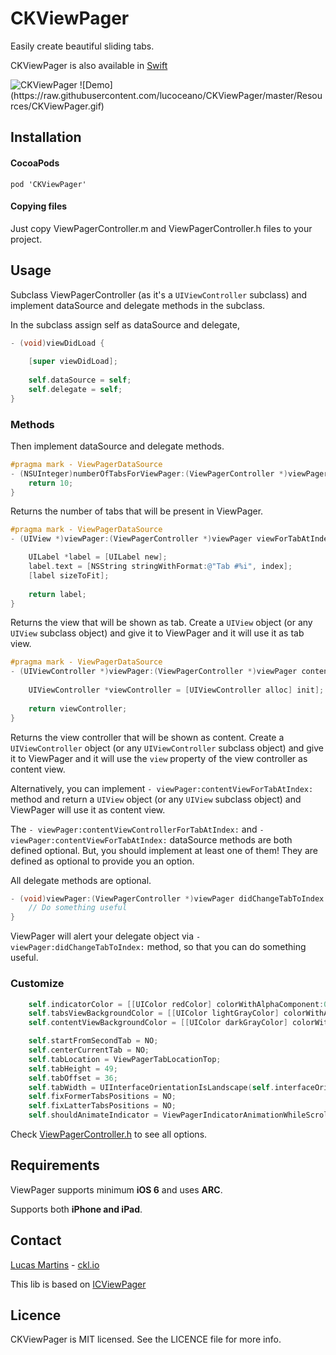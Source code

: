 CKViewPager
============

Easily create beautiful sliding tabs. 

CKViewPager is also available in [Swift](https://github.com/lucoceano/Pager)

<img src="https://raw.githubusercontent.com/lucoceano/CKViewPager/master/Resources/screen1.png"  alt="CKViewPager" title="CKViewPager">
![Demo](https://raw.githubusercontent.com/lucoceano/CKViewPager/master/Resources/CKViewPager.gif)

## Installation

#### CocoaPods

 `pod 'CKViewPager'`

#### Copying files

Just copy ViewPagerController.m and ViewPagerController.h files to your project.

## Usage

Subclass ViewPagerController (as it's a `UIViewController` subclass) and implement dataSource and delegate methods in the subclass.

In the subclass assign self as dataSource and delegate, 

```Objective-C
- (void)viewDidLoad {
    
    [super viewDidLoad];
    
    self.dataSource = self;
    self.delegate = self;
}
```

### Methods

Then implement dataSource and delegate methods.
```Objective-C
#pragma mark - ViewPagerDataSource
- (NSUInteger)numberOfTabsForViewPager:(ViewPagerController *)viewPager {
    return 10;
}
```
Returns the number of tabs that will be present in ViewPager.

```Objective-C
#pragma mark - ViewPagerDataSource
- (UIView *)viewPager:(ViewPagerController *)viewPager viewForTabAtIndex:(NSUInteger)index {

    UILabel *label = [UILabel new];
    label.text = [NSString stringWithFormat:@"Tab #%i", index];
    [label sizeToFit];
    
    return label;
}
```
Returns the view that will be shown as tab. Create a `UIView` object (or any `UIView` subclass object) and give it to ViewPager and it will use it as tab view.

```Objective-C
#pragma mark - ViewPagerDataSource
- (UIViewController *)viewPager:(ViewPagerController *)viewPager contentViewControllerForTabAtIndex:(NSUInteger)index {
    
    UIViewController *viewController = [UIViewController alloc] init];
    
    return viewController;
}
```
Returns the view controller that will be shown as content. Create a `UIViewController` object (or any `UIViewController` subclass object) and give it to ViewPager and it will use the `view` property of the view controller as content view.

Alternatively, you can implement `- viewPager:contentViewForTabAtIndex:` method and return a `UIView` object (or any `UIView` subclass object) and ViewPager will use it as content view.

The `- viewPager:contentViewControllerForTabAtIndex:` and `- viewPager:contentViewForTabAtIndex:` dataSource methods are both defined optional. But, you should implement at least one of them! They are defined as optional to provide you an option.

All delegate methods are optional.

```Objective-C
- (void)viewPager:(ViewPagerController *)viewPager didChangeTabToIndex:(NSUInteger)index {
    // Do something useful
}
```
ViewPager will alert your delegate object via `- viewPager:didChangeTabToIndex:` method, so that you can do something useful.

### Customize
```Objective-C
    self.indicatorColor = [[UIColor redColor] colorWithAlphaComponent:0.64];
	self.tabsViewBackgroundColor = [[UIColor lightGrayColor] colorWithAlphaComponent:0.32];
	self.contentViewBackgroundColor = [[UIColor darkGrayColor] colorWithAlphaComponent:0.32];

	self.startFromSecondTab = NO;
	self.centerCurrentTab = NO;
	self.tabLocation = ViewPagerTabLocationTop;
	self.tabHeight = 49;
	self.tabOffset = 36;
	self.tabWidth = UIInterfaceOrientationIsLandscape(self.interfaceOrientation) ? 128.0f : 96.0f;
	self.fixFormerTabsPositions = NO;
	self.fixLatterTabsPositions = NO;
	self.shouldAnimateIndicator = ViewPagerIndicatorAnimationWhileScrolling;
```
Check [ViewPagerController.h](https://github.com/lucoceano/CKViewPager/blob/master/CKViewPager/CKViewPager/ViewPagerController.h) to see all options.

## Requirements

ViewPager supports minimum **iOS 6** and uses **ARC**.

Supports both **iPhone and iPad**.

## Contact

[Lucas Martins](mailto:lucoceano@ckl.io) - [ckl.io](http://www.ckl.io)

This lib is based on [ICViewPager](https://github.com/iltercengiz/ICViewPager)

## Licence
CKViewPager is MIT licensed. See the LICENCE file for more info.
